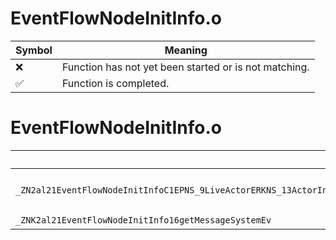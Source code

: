 # EventFlowNodeInitInfo.o
| Symbol | Meaning 
| ------------- | ------------- 
| :x: | Function has not yet been started or is not matching. 
| :white_check_mark: | Function is completed. 


# EventFlowNodeInitInfo.o
| Symbol (Demangled) | Symbol (Mangled) | Decompiled? |
| ------------- |  ------------- | ------------- |
| `_ZN2al21EventFlowNodeInitInfoC1EPNS_9LiveActorERKNS_13ActorInitInfoERKNS_11PlacementIdEPNS_17SceneEventFlowMsgEPKNS_13MessageSystemEPNS_19EventFlowDataHolderEPKc` | `al::EventFlowNodeInitInfo::EventFlowNodeInitInfo(al::LiveActor *,al::ActorInitInfo const&,al::PlacementId const&,al::SceneEventFlowMsg *,al::MessageSystem const*,al::EventFlowDataHolder *,char const*)` | :white_check_mark: |
| `_ZNK2al21EventFlowNodeInitInfo16getMessageSystemEv` | `al::EventFlowNodeInitInfo::getMessageSystem(void)const` | :white_check_mark: |
